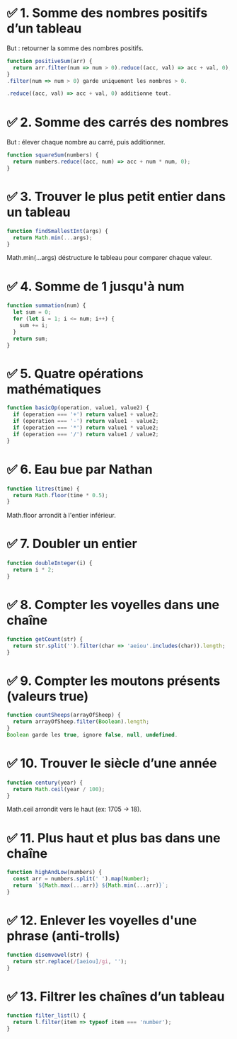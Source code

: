 # ✅ 1. Somme des nombres positifs d’un tableau
But : retourner la somme des nombres positifs.

```js
function positiveSum(arr) {
  return arr.filter(num => num > 0).reduce((acc, val) => acc + val, 0);
}
.filter(num => num > 0) garde uniquement les nombres > 0.

.reduce((acc, val) => acc + val, 0) additionne tout.
```

# ✅ 2. Somme des carrés des nombres
But : élever chaque nombre au carré, puis additionner.

```js
function squareSum(numbers) {
  return numbers.reduce((acc, num) => acc + num * num, 0);
}
```
# ✅ 3. Trouver le plus petit entier dans un tableau
```js
function findSmallestInt(args) {
  return Math.min(...args);
}
```
Math.min(...args) déstructure le tableau pour comparer chaque valeur.

# ✅ 4. Somme de 1 jusqu'à num
```js
function summation(num) {
  let sum = 0;
  for (let i = 1; i <= num; i++) {
    sum += i;
  }
  return sum;
}
```
# ✅ 5. Quatre opérations mathématiques
```js
function basicOp(operation, value1, value2) {
  if (operation === '+') return value1 + value2;
  if (operation === '-') return value1 - value2;
  if (operation === '*') return value1 * value2;
  if (operation === '/') return value1 / value2;
}
```
# ✅ 6. Eau bue par Nathan
```js
function litres(time) {
  return Math.floor(time * 0.5);
}
```
Math.floor arrondit à l'entier inférieur.

# ✅ 7. Doubler un entier
```js
function doubleInteger(i) {
  return i * 2;
}
```
# ✅ 8. Compter les voyelles dans une chaîne
```js
function getCount(str) {
  return str.split('').filter(char => 'aeiou'.includes(char)).length;
}
```
# ✅ 9. Compter les moutons présents (valeurs true)
```js
function countSheeps(arrayOfSheep) {
  return arrayOfSheep.filter(Boolean).length;
}
Boolean garde les true, ignore false, null, undefined.
```
# ✅ 10. Trouver le siècle d’une année
```js
function century(year) {
  return Math.ceil(year / 100);
}
```
Math.ceil arrondit vers le haut (ex: 1705 → 18).

# ✅ 11. Plus haut et plus bas dans une chaîne
```js
function highAndLow(numbers) {
  const arr = numbers.split(' ').map(Number);
  return `${Math.max(...arr)} ${Math.min(...arr)}`;
}
```
# ✅ 12. Enlever les voyelles d'une phrase (anti-trolls)
```js
function disemvowel(str) {
  return str.replace(/[aeiou]/gi, '');
}
```
# ✅ 13. Filtrer les chaînes d’un tableau
```js
function filter_list(l) {
  return l.filter(item => typeof item === 'number');
}
```